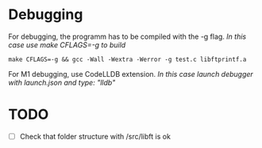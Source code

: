 # Debugging

For debugging, the programm has to be compiled with the -g flag. 
_In this case use make CFLAGS=-g to build_

```make CFLAGS=-g && gcc -Wall -Wextra -Werror -g test.c libftprintf.a ```

For M1 debugging, use CodeLLDB extension. 
_In this case launch debugger with launch.json and type: "lldb"_

# TODO

- [ ] Check that folder structure with /src/libft is ok